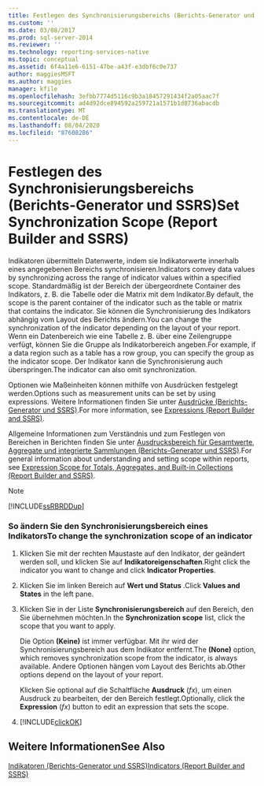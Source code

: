```yaml
---
title: Festlegen des Synchronisierungsbereichs (Berichts-Generator und SSRS) | Microsoft-Dokumentation
ms.custom: ''
ms.date: 03/08/2017
ms.prod: sql-server-2014
ms.reviewer: ''
ms.technology: reporting-services-native
ms.topic: conceptual
ms.assetid: 6f4a11e6-6151-47be-a43f-e3dbf6c0e737
author: maggiesMSFT
ms.author: maggies
manager: kfile
ms.openlocfilehash: 3efbb7774d5116c9b3a18457291434f2a05aac7f
ms.sourcegitcommit: ad4d92dce894592a259721a1571b1d8736abacdb
ms.translationtype: MT
ms.contentlocale: de-DE
ms.lasthandoff: 08/04/2020
ms.locfileid: "87608286"
---
```

# <a name="set-synchronization-scope-report-builder-and-ssrs"></a><span data-ttu-id="de109-102">Festlegen des Synchronisierungsbereichs (Berichts-Generator und SSRS)</span><span class="sxs-lookup"><span data-stu-id="de109-102">Set Synchronization Scope (Report Builder and SSRS)</span></span>
  <span data-ttu-id="de109-103">Indikatoren übermitteln Datenwerte, indem sie Indikatorwerte innerhalb eines angegebenen Bereichs synchronisieren.</span><span class="sxs-lookup"><span data-stu-id="de109-103">Indicators convey data values by synchronizing across the range of indicator values within a specified scope.</span></span> <span data-ttu-id="de109-104">Standardmäßig ist der Bereich der übergeordnete Container des Indikators, z. B. die Tabelle oder die Matrix mit dem Indikator.</span><span class="sxs-lookup"><span data-stu-id="de109-104">By default, the scope is the parent container of the indicator such as the table or matrix that contains the indicator.</span></span> <span data-ttu-id="de109-105">Sie können die Synchronisierung des Indikators abhängig vom Layout des Berichts ändern.</span><span class="sxs-lookup"><span data-stu-id="de109-105">You can change the synchronization of the indicator depending on the layout of your report.</span></span> <span data-ttu-id="de109-106">Wenn ein Datenbereich wie eine Tabelle z. B. über eine Zeilengruppe verfügt, können Sie die Gruppe als Indikatorbereich angeben.</span><span class="sxs-lookup"><span data-stu-id="de109-106">For example, if a data region such as a table has a row group, you can specify the group as the indicator scope.</span></span> <span data-ttu-id="de109-107">Der Indikator kann die Synchronisierung auch überspringen.</span><span class="sxs-lookup"><span data-stu-id="de109-107">The indicator can also omit synchronization.</span></span>  
  
 <span data-ttu-id="de109-108">Optionen wie Maßeinheiten können mithilfe von Ausdrücken festgelegt werden.</span><span class="sxs-lookup"><span data-stu-id="de109-108">Options such as measurement units can be set by using expressions.</span></span> <span data-ttu-id="de109-109">Weitere Informationen finden Sie unter [Ausdrücke &#40;Berichts-Generator und SSRS&#41;](expressions-report-builder-and-ssrs.md).</span><span class="sxs-lookup"><span data-stu-id="de109-109">For more information, see [Expressions &#40;Report Builder and SSRS&#41;](expressions-report-builder-and-ssrs.md).</span></span>  
  
 <span data-ttu-id="de109-110">Allgemeine Informationen zum Verständnis und zum Festlegen von Bereichen in Berichten finden Sie unter [Ausdrucksbereich für Gesamtwerte, Aggregate und integrierte Sammlungen (Berichts-Generator und SSRS)](expression-scope-for-totals-aggregates-and-built-in-collections.md).</span><span class="sxs-lookup"><span data-stu-id="de109-110">For general information about understanding and setting scope within reports, see [Expression Scope for Totals, Aggregates, and Built-in Collections &#40;Report Builder and SSRS&#41;](expression-scope-for-totals-aggregates-and-built-in-collections.md).</span></span>  
  
> [!NOTE]  
>  [!INCLUDE[ssRBRDDup](../../includes/ssrbrddup-md.md)]  
  
### <a name="to-change-the-synchronization-scope-of-an-indicator"></a><span data-ttu-id="de109-111">So ändern Sie den Synchronisierungsbereich eines Indikators</span><span class="sxs-lookup"><span data-stu-id="de109-111">To change the synchronization scope of an indicator</span></span>  
  
1.  <span data-ttu-id="de109-112">Klicken Sie mit der rechten Maustaste auf den Indikator, der geändert werden soll, und klicken Sie auf **Indikatoreigenschaften**.</span><span class="sxs-lookup"><span data-stu-id="de109-112">Right click the indicator you want to change and click **Indicator Properties**.</span></span>  
  
2.  <span data-ttu-id="de109-113">Klicken Sie im linken Bereich auf **Wert und Status** .</span><span class="sxs-lookup"><span data-stu-id="de109-113">Click **Values and States** in the left pane.</span></span>  
  
3.  <span data-ttu-id="de109-114">Klicken Sie in der Liste **Synchronisierungsbereich** auf den Bereich, den Sie übernehmen möchten.</span><span class="sxs-lookup"><span data-stu-id="de109-114">In the **Synchronization scope** list, click the scope that you want to apply.</span></span>  
  
     <span data-ttu-id="de109-115">Die Option **(Keine)** ist immer verfügbar. Mit ihr wird der Synchronisierungsbereich aus dem Indikator entfernt.</span><span class="sxs-lookup"><span data-stu-id="de109-115">The **(None)** option, which removes synchronization scope from the indicator, is always available.</span></span> <span data-ttu-id="de109-116">Andere Optionen hängen vom Layout des Berichts ab.</span><span class="sxs-lookup"><span data-stu-id="de109-116">Other options depend on the layout of your report.</span></span>  
  
     <span data-ttu-id="de109-117">Klicken Sie optional auf die Schaltfläche **Ausdruck** (*fx*), um einen Ausdruck zu bearbeiten, der den Bereich festlegt.</span><span class="sxs-lookup"><span data-stu-id="de109-117">Optionally, click the **Expression** (*fx*) button to edit an expression that sets the scope.</span></span>  
  
4.  [!INCLUDE[clickOK](../../includes/clickok-md.md)]  
  
## <a name="see-also"></a><span data-ttu-id="de109-118">Weitere Informationen</span><span class="sxs-lookup"><span data-stu-id="de109-118">See Also</span></span>  
 [<span data-ttu-id="de109-119">Indikatoren &#40;Berichts-Generator und SSRS&#41;</span><span class="sxs-lookup"><span data-stu-id="de109-119">Indicators &#40;Report Builder and SSRS&#41;</span></span>](indicators-report-builder-and-ssrs.md)  
  
  
